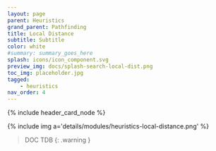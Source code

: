 ```yaml
---
layout: page
parent: Heuristics
grand_parent: Pathfinding
title: Local Distance
subtitle: Subtitle
color: white
#summary: summary_goes_here
splash: icons/icon_component.svg
preview_img: docs/splash-search-local-dist.png
toc_img: placeholder.jpg
tagged: 
    - heuristics
nav_order: 4
---
```


{% include header_card_node %}

{% include img a='details/modules/heuristics-local-distance.png' %} 

> DOC TDB
{: .warning }
